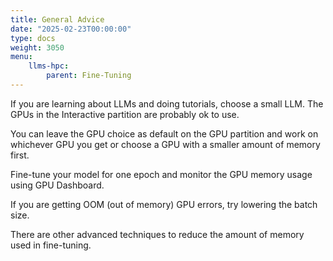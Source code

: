 ```yaml
---
title: General Advice
date: "2025-02-23T00:00:00"
type: docs 
weight: 3050
menu: 
    llms-hpc:  
        parent: Fine-Tuning
---
```



If you are learning about LLMs and doing tutorials, choose a small LLM.  The GPUs in the Interactive partition are probably ok to use.

You can leave the GPU choice as default on the GPU partition and work on whichever GPU you get or choose a GPU with a smaller amount of memory first.

Fine-tune your model for one epoch and monitor the GPU memory usage using GPU Dashboard.

If you are getting OOM (out of memory) GPU errors, try lowering the batch size.

There are other advanced techniques to reduce the amount of memory used in fine-tuning.

